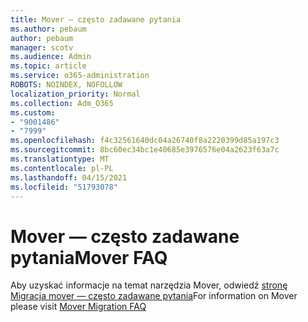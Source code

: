 ```yaml
---
title: Mover — często zadawane pytania
ms.author: pebaum
author: pebaum
manager: scotv
ms.audience: Admin
ms.topic: article
ms.service: o365-administration
ROBOTS: NOINDEX, NOFOLLOW
localization_priority: Normal
ms.collection: Adm_O365
ms.custom:
- "9001486"
- "7999"
ms.openlocfilehash: f4c32561640dc04a26740f8a2220399d85a197c3
ms.sourcegitcommit: 8bc60ec34bc1e40685e3976576e04a2623f63a7c
ms.translationtype: MT
ms.contentlocale: pl-PL
ms.lasthandoff: 04/15/2021
ms.locfileid: "51793078"
---
```

# <a name="mover-faq"></a><span data-ttu-id="c22cf-102">Mover — często zadawane pytania</span><span class="sxs-lookup"><span data-stu-id="c22cf-102">Mover FAQ</span></span>

<span data-ttu-id="c22cf-103">Aby uzyskać informacje na temat narzędzia Mover, odwiedź [stronę Migracja mover — często zadawane pytania](https://docs.microsoft.com/sharepointmigration/mover-migration-faq)</span><span class="sxs-lookup"><span data-stu-id="c22cf-103">For information on Mover please visit [Mover Migration FAQ](https://docs.microsoft.com/sharepointmigration/mover-migration-faq)</span></span>
